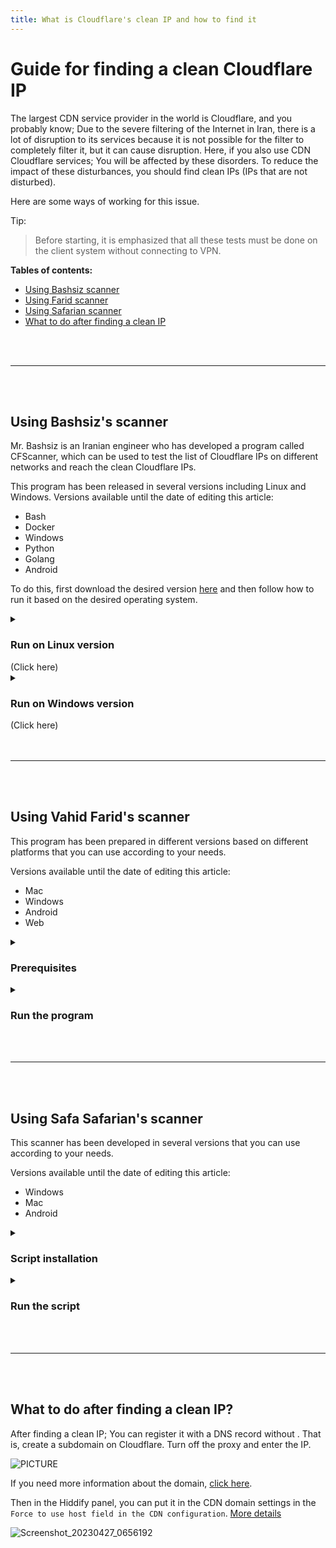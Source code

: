```yaml
---
title: What is Cloudflare's clean IP and how to find it
---
```


<div dir="ltr" markdown="1">

# Guide for finding a clean Cloudflare IP
The largest CDN service provider in the world is Cloudflare, and you probably know; Due to the severe filtering of the Internet in Iran, there is a lot of disruption to its services because it is not possible for the filter to completely filter it, but it can cause disruption.
Here, if you also use CDN Cloudflare services; You will be affected by these disorders. To reduce the impact of these disturbances, you should find clean IPs (IPs that are not disturbed).

Here are some ways of working for this issue. 

Tip:
> Before starting, it is emphasized that all these tests must be done on the client system without connecting to VPN.

**Tables of contents:**
- [Using Bashsiz scanner](#using-bashsizs-scanner)
- [Using Farid scanner](#using-vahid-farids-scanner)
- [Using Safarian scanner](#using-safa-safarians-scanner)
- [What to do after finding a clean IP](#what-to-do-after-finding-a-clean-ip)
<br>
<br>

***
<br>
<br>

## Using Bashsiz's scanner
Mr. Bashsiz is an Iranian engineer who has developed a program called CFScanner, which can be used to test the list of Cloudflare IPs on different networks and reach the clean Cloudflare IPs.

This program has been released in several versions including Linux and Windows. Versions available until the date of editing this article:
- Bash
- Docker
- Windows
- Python
- Golang
- Android

To do this, first download the desired version [here](https://github.com/MortezaBashsiz/CFScanner) and then follow how to run it based on the desired operating system.


<details><summary><h3>Run on Linux version</h3> (Click here)</summary>

Download the program files and first see Mr. Bashsiz's explanation of how to run it in the video below (persian).

[![](https://user-images.githubusercontent.com/125398461/229997889-eaf51d2c-e5e1-4899-aa34-6c2c73375f10.png)](https://www.youtube.com/watch?v=BKLRAHolhvM)

This program has prerequisites that must be installed in advance.
[jq](https://stedolan.github.io/jq/)&nbsp;&nbsp;&nbsp;[git](https://git-scm.com/)&nbsp;&nbsp;&nbsp;[tput](https://command-not-found.com/tput)&nbsp;&nbsp;&nbsp;[bc](https://www.gnu.org/software/bc/)&nbsp;&nbsp;&nbsp;[curl](https://curl.se/download.html)&nbsp;&nbsp;&nbsp;
[parallel](https://www.gnu.org/software/parallel/)


Then first clone it on your system with the following code.
```
git clone https://github.com/MortezaBashsiz/CFScanner.git 
```
Go to the app download folder and run access to it. 
```
cd CFScanner/bash
chmod +x ../bin/*
```
Download the config.real file. 
```
curl -s https://raw.githubusercontent.com/MortezaBashsiz/CFScanner/main/bash/ClientConfig.json -o config.real
```
It is recommended to change the config.real file based on your configuration.
 
![PICTURE](https://user-images.githubusercontent.com/125398461/234565256-4ebeb511-4876-483a-84c5-cb39d62a12ae.png)


If you want to have your own configuration file, save it under a different name that will not change when the script is updated.

#### Run the script
Go to the location of the downloaded script file and then run the script as shown below.

```
bash cfScanner.sh SUBNET DOWN threads tryCount config.real speed custom.subnets
```

![222946688-bcec3d65-7bf1-495a-b1bf-fe517f69f8822](https://user-images.githubusercontent.com/125398461/234751332-e0fa6e6b-5b97-445b-bd50-12c9d603d556.png)


For example:


```
bash cfScanner.sh SUBNET DOWN 8 1 config.real 100 custom.subnets
```
Finally, the test result is placed in the `result` folder, which you can view and use. More information on the program [wiki](https://github.com/MortezaBashsiz/CFScanner/tree/main/bash).

</details>

<details><summary><h3>Run on Windows version</h3> (Click here)</summary>

<details><summary><h4>Prerequisites</h4></summary>
First, there must be prerequisites that will be explained in order:

- Download the Windows scanner app from [the project's GitHub](https://github.com/MortezaBashsiz/CFScanner/tree/main/windows)
- Install .NET Desktop Runtime 6 app from the main application site given below

```
https://dotnet.microsoft.com/en-us/download/dotnet/6.0
```

- Checking TLS Handshake
For this, you must first enter the program folder and open `Command Prompt` inside that folder. That is, `Shift+Right click` on the folder and select `Open in Windows Terminal`.

Run the following command in the terminal environment.

`‍‍.\v2ray.exe tls ping sub.yourdomain.com`

Put your subdomain instead of `sub.yourdomain.com`. If handshake `succeeded` message appears; It means that the scanner is ready to use, otherwise you should make temporary changes in the certificate settings on Cloudflare website.

Set the TLS version to TLS 1.0 and disable the TLS 1.3 option.

![Image](https://user-images.githubusercontent.com/125398461/234774581-c1a07bdb-352f-43cc-97f7-2ce6c87a761d.png)

* Note: Don't forget to return these options to the first state after testing.
* Prepare the config template structures for testing.
If you want to test your configurations, you must apply them in the Json file related to the connection in the program folder. This change needs to be applied in `inbound`.

```

{
  "inbounds": [{
    "port": "PORTPORT", 
    "listen": "127.0.0.1",
    "tag": "socks-inbound",
    "protocol": "socks",
    "settings": {
...
```
And also apply this change in `outbound`.

```
{
"outbounds": [
   {
   "protocol": "vmess",
   "settings": {
     "vnext": [{
       "address": "IP.IP.IP.IP",
...
```

Now, for ease of work, some examples of configuration templates that iSegaro has worked hard to present; You can choose one according to your needs.

* Be careful, in these structures, only in the `outbounds` part, you should change the configuration specifications including 5 parts `Port, UUID, PATH, HOST, SNI`, which are marked with the word `xxxxx`, so wherever there is the word `xxxxx`, change it only depending on your configuration. And do not change the rest of the codes.

- Example template for Vmess+WS+TLS :

```
{
  "inbounds": [{
    "port": "PORTPORT", 
    "listen": "127.0.0.1",
    "tag": "socks-inbound",
    "protocol": "socks",
    "settings": {
      "auth": "noauth",
      "udp": false,
      "ip": "127.0.0.1"
    },
    "sniffing": {
      "enabled": true,
      "destOverride": ["http", "tls"]
    }
  }],
  "outbounds": [
    {
    "protocol": "vmess",
    "settings": {
      "vnext": [{
        "address": "IP.IP.IP.IP", 
        "port": xxxxx,
        "users": [{"id": "xxxxx" }]
      }]
    },
		"streamSettings": {
        "network": "ws",
        "security": "tls",
        "wsSettings": {
            "headers": {
                "Host": "xxxxx"
            },
            "path": "xxxxx"
        },
        "tlsSettings": {
            "serverName": "xxxxx",
            "allowInsecure": false,
			"fingerprint": "chrome",
			"alpn": [
			"http/1.1"
			]
        }
    }
	}],
  "other": {}
}
```

- Example template for Vless+GRPC+TLS :

```
{
  "inbounds": [{
    "port": "PORTPORT", 
    "listen": "127.0.0.1",
    "tag": "socks-inbound",
    "protocol": "socks",
    "settings": {
      "auth": "noauth",
      "udp": false,
      "ip": "127.0.0.1"
    },
    "sniffing": {
      "enabled": true,
      "destOverride": ["http", "tls"]
    }
  }],
  "outbounds": [
    {
    "protocol": "vless",
    "settings": {
      "vnext": [{
        "address": "IP.IP.IP.IP", 
        "port": xxxxx,
        "users": [{"id": "xxxxx",
		"encryption": "none"
			}]
      }]
    },
		"streamSettings": {
        "network": "grpc",
        "security": "tls",
        "tlsSettings": {
          "allowInsecure": false,
          "serverName": "xxxxx",
          "alpn": [
            "http/1.1"
          ],
          "fingerprint": "chrome"
        },
        "grpcSettings": {
          "serviceName": "",
          "multiMode": false
        }
      }
	}],
  "other": {}
}
```

- Example template for Trojan+WS+TLS :

```
{
  "inbounds": [{
    "port": "PORTPORT", 
    "listen": "127.0.0.1",
    "tag": "socks-inbound",
    "protocol": "socks",
    "settings": {
      "auth": "noauth",
      "udp": false,
      "ip": "127.0.0.1"
    },
    "sniffing": {
      "enabled": true,
      "destOverride": ["http", "tls"]
    }
  }],
  "outbounds": [
    {
      "tag": "proxy",
      "protocol": "trojan",
      "settings": {
        "servers": [
          {
            "address": "IP.IP.IP.IP",
            "method": "chacha20",
            "ota": false,
            "password": "xxxxx",
            "port": xxxxx,
            "level": 1,
            "flow": ""
          }
        ]
      },
      "streamSettings": {
        "network": "ws",
        "security": "tls",
        "tlsSettings": {
          "allowInsecure": false,
          "serverName": "xxxxx",
          "alpn": [
            "http/1.1"
          ],
          "fingerprint": "chrome"
        },
        "wsSettings": {
          "path": "xxxxx",
          "headers": {
            "Host": "xxxxx"
          }
        }
      },
      "mux": {
        "enabled": false,
        "concurrency": -1
      }
    }
  ],
  "other": {}
}
```

- Example template for Vless+WS+TLS :

```
{
"inbounds": [{
    "port": "PORTPORT", 
    "listen": "127.0.0.1",
    "tag": "socks-inbound",
    "protocol": "socks",
    "settings": {
      "auth": "noauth",
      "udp": false,
      "ip": "127.0.0.1"
    },
    "sniffing": {
      "enabled": true,
      "destOverride": ["http", "tls"]
    }
  }],
  "outbounds": [
    {
      "tag": "proxy",
      "protocol": "vless",
      "settings": {
        "vnext": [{
        "address": "IP.IP.IP.IP", 
        "port": xxxxx,
        "users": [{"id": "xxxxx",
		"encryption": "none"
			}]
      }]
      },
      "streamSettings": {
        "network": "ws",
        "security": "tls",
        "tlsSettings": {
          "allowInsecure": false,
          "serverName": "xxxxx",
          "alpn": [
            "http/1.1"
          ],
          "fingerprint": "chrome"
        },
        "wsSettings": {
          "path": "xxxxx",
          "headers": {
            "Host": "xxxxx"
          }
        }
      }
    }
  ],
	"other": {}
}
```

Finally, present your configuration according to the examples for the next step or use the default configuration.




</details>

Now suppose you have completed the prerequisites; All you need is the config file of the sample program or the config file created by yourself, which is in Json format; From the menu `Tools > Add custom v2ray config`, put it in the program so that the scan is done based on it, otherwise the program will scan with the default configuration.

![App](https://user-images.githubusercontent.com/125398461/234803794-7c7f5bb9-0967-4f1b-b519-9db266b7a0e7.png)

1. From `Tools > Add custom v2ray config`, you can give the desired file according to the described pattern to the software so that the scan can be done based on it.

2. You can specify the download or upload test type or both.

3. In this section, you can specify the number of simultaneous IPs to be tested by the scanner. It is suggested to increase this number step by step and increase or decrease it based on the CPU processing power of your system. Its default value is 4.

4. The fastest IP will be displayed after the scan is completed

5. The range of tested IPs is displayed

6. From this section, you can give the software the IP range you want to scan based on it.

* **Suggestion:** You can set the software to scan the entire default IP range once. For the next time, you can just scan this output (with higher accuracy), you will probably get a better result. Also, if you take an upload test, you will probably get a better result. All this depends on your efforts and creativity.

</details>
<br>
<br>

***
<br>
<br>

## Using Vahid Farid's scanner
This program has been prepared in different versions based on different platforms that you can use according to your needs.

Versions available until the date of editing this article:
* Mac
* Windows
* Android
* Web
<details><summary><h3>Prerequisites</h3></summary>
- First, [download Python](https://www.python.org/downloads/) according to your operating system.
- Download the compressed file of the code [here](https://github.com/vfarid/cf-ip-scanner-py) and then extract it.
- Now you need to install requests.

```
pip install requests
```

</details>

<details><summary><h3>Run the program</h3></summary>
- Open the terminal program to run in the extracted folder. That is, for example, in Windows, enter the program folder and `Shift+Right click` and then click `Open in Command Prompt` to enter the terminal from that folder. 

- Now type the following command to run the program.

```
python start.py
```
- At first, you enter the required IP number.
- In the next step, enter the maximum delay you want in milliseconds. For example, 500 means 500 milliseconds
- You can choose the range you want to scan. Use comma to select multiple ranges and use `-` to ignore one range.
- You can exclude multiple sufferings from the search. Use comma to select multiple ranges and use `-` to ignore one range.
- In the next step, you can specify the size of the packets sent for scanning in kilobytes. The higher the volume, the higher the scanning accuracy, but on the other hand, the volume of traffic also increases.
- Set the download speed according to your needs so that it finds the IPs whose download speed is higher than this value. Enter the speed in Mbps.
- In the next step, set the upload speed according to your needs so that it finds the IPs whose upload speed is higher than this value. Enter this value in Mbps.
- In the next step, if needed, you can enter the scanned results directly into Cloudflare or ignore it until the scan starts.
- If you have typed `y` in the answer to the previous step, you must enter the email connected to your Cloudflare account here.
     Then copy the `Zone ID` in the next step. To find the `Zone ID`, enter the domain settings in your account, then find and copy the `Zone ID` as shown in the image below.

![Image](https://user-images.githubusercontent.com/125398461/235452066-9be0f0d9-e314-47cc-9565-4e05158b9d00.png)

- In this step, you need to give your global token to the software. For this, click on `Get your API token` on the main page of the dashboard.

![Image](https://user-images.githubusercontent.com/125398461/235454090-7a23c21a-fd1a-4fe8-9eb9-d9343402929b.png)

- Then, on the tokens page in `Global API Key`, select the `View` option.

![Image](https://user-images.githubusercontent.com/125398461/235454894-4e8bad4d-6561-4dec-9d5a-859ef0f64932.png)

- Here it will ask you for your account password and then display your token.

![Image](https://user-images.githubusercontent.com/125398461/235455122-9d39781e-bb9b-4abb-8c77-a4b68a07f048.png)

- Copy this token into the software.
- Then give the desired subdomain to register these IPs on your domain. For example, `cf.yourdomain.com`
- After that, the scanner will start scanning and at the end, the IPs will be displayed to you based on the given specifications. Also, if you have completed the IP registration section in Cloudflare, these IPs will also be registered in Cloudflare on the desired subdomain. That is, you will have subdomains in Cloudflare that are automatically registered with the name `cf.yourdomain.com` and with the IPs found by the scanner with the proxy turned off.

</details>

<br>
<br>

***
<br>
<br>

## Using Safa Safarian's scanner
This scanner has been developed in several versions that you can use according to your needs.

Versions available until the date of editing this article:
- Windows
- Mac
- Android

<details><summary><h3>Script installation</h3></summary>

<details><summary><h4>Windows</h4></summary>
* First, download Python from [this link](https://www.python.org/downloads/windows/).
* When installing Python, don't forget to check pip installation and add Python to PATH.
* Download the [original compressed scanner](https://github.com/SafaSafari/ss-cloud-scanner/archive/refs/heads/main.zip) file and extract it.
* Open a `Command Prompt` terminal in the extracted path. That is, enter the extracted path. Press `Shift+Right click` to open terminal.
* Use the following command to install the prerequisites.

```
pip install -r ./requirements.txt
```

- After installing the prerequisites, the work is finished and it is time to run the program.

</details>

<details><summary><h4>Android</h4></summary>

- To install on the Android operating system, you need a program called Termux, which you can download [here](https://github.com/termux/termux-app/releases/).
- Here you will come across several apk files from which you should select one based on your device type. If you do not know the type of your Android device, download and install armeabi-v7a version.
- Next, by opening the Termux program, the command line will be shown to you, enter the following commands in order.
- In the installation process, answer all the questions with `y`.

```
pkg update -y; pkg install -y python python-pip openssl python-cryptography
```

- Then run the following command.


```
curl -sLo main.zip https://github.com/SafaSafari/ss-cloud-scanner/archive/refs/heads/main.zip && unzip -qq main.zip && rm main.zip
```

- After that enter the program folder and install the prerequisites.


```
cd ss-cloud-scanner-main
pip install -r ./requirements.txt
```

- After installing the prerequisites, the work is finished and it is time to run the program.

</details>

</details>



<details><summary><h3>Run the script</h3></summary>

- With the following command, the program starts.


python main.py


* As soon as it runs, the program will ask you for the number of required IPs.
* In the next step, the type of scan can be specified.
* Then it will ask you to scan with `https` or `http`.
* And then it starts scanning and after some time healthy IPs (if any) will appear on the screen.
* If type 2 is selected, it will ask you for the `uuid`, `domain`, `port`, and `path` of the proxy used, and as soon as you enter them in the desired places, the scanning operation will begin. Thus mode 2 will scan with your config settings.

**Speed mode**

This type of scanning uses an alternative worker due to the whitelist of SNI in Iran, which greatly increases the efficiency of this scanning model.

**Vmess mode**
This scanning model practically simulates a proxy connection by creating a Vmess packet and sending it to the server with Websocket. Alternative scanners do this using V2ray or Xray kernels, but this scanner does this purely with Python. has implemented

[Refrence](https://github.com/SafaSafari/ss-cloud-scanner)

</details>





<br>
<br>

***
<br>
<br>

## What to do after finding a clean IP?
After finding a clean IP; You can register it with a DNS record without . That is, create a subdomain on Cloudflare. Turn off the proxy and enter the IP.

![PICTURE](https://user-images.githubusercontent.com/125398461/234565984-a2560018-7106-421f-850d-fb9db5687b26.png)

If you need more information about the domain, [click here](/manager/wiki/Domain-types-and-how-to-register-them).



Then in the Hiddify panel, you can put it in the CDN domain settings in the `Force to use host field in the CDN configuration`. [More details](/manager/wiki/How-to-configure-Hiddify-Panel-properly#cdn-domain)

![Screenshot_20230427_0656192](https://user-images.githubusercontent.com/125398461/234752684-280b90e8-0b00-4106-b744-b06117821b0f.png)
